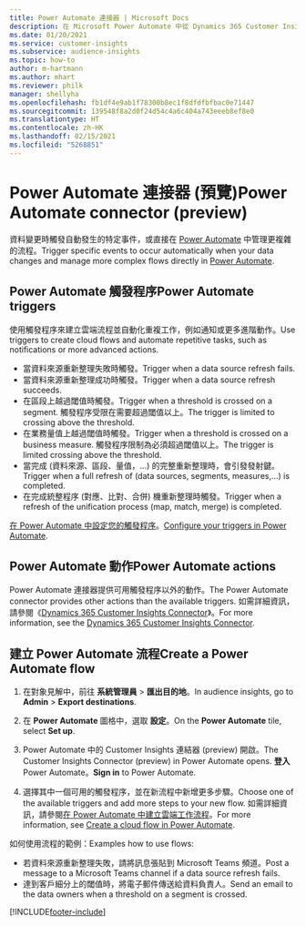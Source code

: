 ```yaml
---
title: Power Automate 連接器 | Microsoft Docs
description: 在 Microsoft Power Automate 中從 Dynamics 365 Customer Insights 建立流程。
ms.date: 01/20/2021
ms.service: customer-insights
ms.subservice: audience-insights
ms.topic: how-to
author: m-hartmann
ms.author: mhart
ms.reviewer: philk
manager: shellyha
ms.openlocfilehash: fb1df4e9ab1f78300b8ec1f8dfdfbfbac0e71447
ms.sourcegitcommit: 139548f8a2d0f24d54c4a6c404a743eeeb8ef8e0
ms.translationtype: HT
ms.contentlocale: zh-HK
ms.lasthandoff: 02/15/2021
ms.locfileid: "5268851"
---
```

# <a name="power-automate-connector-preview"></a><span data-ttu-id="54b07-103">Power Automate 連接器 (預覽)</span><span class="sxs-lookup"><span data-stu-id="54b07-103">Power Automate connector (preview)</span></span>

<span data-ttu-id="54b07-104">資料變更時觸發自動發生的特定事件，或直接在 [Power Automate](https://flow.microsoft.com/) 中管理更複雜的流程。</span><span class="sxs-lookup"><span data-stu-id="54b07-104">Trigger specific events to occur automatically when your data changes and manage more complex flows directly in [Power Automate](https://flow.microsoft.com/).</span></span>

## <a name="power-automate-triggers"></a><span data-ttu-id="54b07-105">Power Automate 觸發程序</span><span class="sxs-lookup"><span data-stu-id="54b07-105">Power Automate triggers</span></span>

<span data-ttu-id="54b07-106">使用觸發程序來建立雲端流程並自動化重複工作，例如通知或更多進階動作。</span><span class="sxs-lookup"><span data-stu-id="54b07-106">Use triggers to create cloud flows and automate repetitive tasks, such as notifications or more advanced actions.</span></span> 

- <span data-ttu-id="54b07-107">當資料來源重新整理失敗時觸發。</span><span class="sxs-lookup"><span data-stu-id="54b07-107">Trigger when a data source refresh fails.</span></span> 
- <span data-ttu-id="54b07-108">當資料來源重新整理成功時觸發。</span><span class="sxs-lookup"><span data-stu-id="54b07-108">Trigger when a data source refresh succeeds.</span></span>
- <span data-ttu-id="54b07-109">在區段上越過閾值時觸發。</span><span class="sxs-lookup"><span data-stu-id="54b07-109">Trigger when a threshold is crossed on a segment.</span></span> <span data-ttu-id="54b07-110">觸發程序受限在需要超過閾值以上。</span><span class="sxs-lookup"><span data-stu-id="54b07-110">The trigger is limited to crossing above the threshold.</span></span>
- <span data-ttu-id="54b07-111">在業務量值上越過閾值時觸發。</span><span class="sxs-lookup"><span data-stu-id="54b07-111">Trigger when a threshold is crossed on a business measure.</span></span> <span data-ttu-id="54b07-112">觸發程序限制為必須超過閾值以上。</span><span class="sxs-lookup"><span data-stu-id="54b07-112">The trigger is limited crossing above the threshold.</span></span>
- <span data-ttu-id="54b07-113">當完成 (資料來源、區段、量值，...) 的完整重新整理時，會引發發射鍵。</span><span class="sxs-lookup"><span data-stu-id="54b07-113">Trigger when a full refresh of (data sources, segments, measures,...) is completed.</span></span>
- <span data-ttu-id="54b07-114">在完成統整程序 (對應、比對、合併) 機重新整理時觸發。</span><span class="sxs-lookup"><span data-stu-id="54b07-114">Trigger when a refresh of the unification process (map, match, merge) is completed.</span></span>

<span data-ttu-id="54b07-115">[在 Power Automate 中設定您的觸發程序](https://flow.microsoft.com/connectors/shared_customerinsights/dynamics-365-customer-insights-connector/)。</span><span class="sxs-lookup"><span data-stu-id="54b07-115">[Configure your triggers in Power Automate](https://flow.microsoft.com/connectors/shared_customerinsights/dynamics-365-customer-insights-connector/).</span></span>

## <a name="power-automate-actions"></a><span data-ttu-id="54b07-116">Power Automate 動作</span><span class="sxs-lookup"><span data-stu-id="54b07-116">Power Automate actions</span></span>
<span data-ttu-id="54b07-117">Power Automate 連接器提供可用觸發程序以外的動作。</span><span class="sxs-lookup"><span data-stu-id="54b07-117">The Power Automate connector provides other actions than the available triggers.</span></span> <span data-ttu-id="54b07-118">如需詳細資訊，請參閱《[Dynamics 365 Customer Insights Connector](https://docs.microsoft.com/connectors/customerinsights/)》。</span><span class="sxs-lookup"><span data-stu-id="54b07-118">For more information, see the [Dynamics 365 Customer Insights Connector](https://docs.microsoft.com/connectors/customerinsights/).</span></span>

## <a name="create-a-power-automate-flow"></a><span data-ttu-id="54b07-119">建立 Power Automate 流程</span><span class="sxs-lookup"><span data-stu-id="54b07-119">Create a Power Automate flow</span></span>

1. <span data-ttu-id="54b07-120">在對象見解中，前往 **系統管理員** > **匯出目的地**。</span><span class="sxs-lookup"><span data-stu-id="54b07-120">In audience insights, go to **Admin** > **Export destinations**.</span></span>

1. <span data-ttu-id="54b07-121">在 **Power Automate** 圖格中，選取 **設定**。</span><span class="sxs-lookup"><span data-stu-id="54b07-121">On the **Power Automate** tile, select **Set up**.</span></span>

1. <span data-ttu-id="54b07-122">Power Automate 中的 Customer Insights 連結器 (preview) 開啟。</span><span class="sxs-lookup"><span data-stu-id="54b07-122">The Customer Insights Connector (preview) in Power Automate opens.</span></span> <span data-ttu-id="54b07-123">**登入** Power Automate。</span><span class="sxs-lookup"><span data-stu-id="54b07-123">**Sign in** to Power Automate.</span></span>

1. <span data-ttu-id="54b07-124">選擇其中一個可用的觸發程序，並在新流程中新增更多步驟。</span><span class="sxs-lookup"><span data-stu-id="54b07-124">Choose one of the available triggers and add more steps to your new flow.</span></span> <span data-ttu-id="54b07-125">如需詳細資訊，請參閱[在 Power Automate 中建立雲端工作流程](https://docs.microsoft.com/power-automate/get-started-logic-flow)。</span><span class="sxs-lookup"><span data-stu-id="54b07-125">For more information, see [Create a cloud flow in Power Automate](https://docs.microsoft.com/power-automate/get-started-logic-flow).</span></span>

<span data-ttu-id="54b07-126">如何使用流程的範例：</span><span class="sxs-lookup"><span data-stu-id="54b07-126">Examples how to use flows:</span></span> 
- <span data-ttu-id="54b07-127">若資料來源重新整理失敗，請將訊息張貼到 Microsoft Teams 頻道。</span><span class="sxs-lookup"><span data-stu-id="54b07-127">Post a message to a Microsoft Teams channel if a data source refresh fails.</span></span> 
- <span data-ttu-id="54b07-128">達到客戶細分上的閾值時，將電子郵件傳送給資料負責人。</span><span class="sxs-lookup"><span data-stu-id="54b07-128">Send an email to the data owners when a threshold on a segment is crossed.</span></span>



[!INCLUDE[footer-include](../includes/footer-banner.md)]